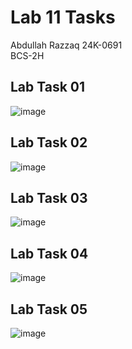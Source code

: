 # Lab 11 Tasks
Abdullah Razzaq 
24K-0691  
BCS-2H  

## Lab Task 01 
![image](https://github.com/user-attachments/assets/d310d142-cc61-42cc-b738-5a98afe942e0)

## Lab Task 02
![image](https://github.com/user-attachments/assets/7170f21b-dbe4-48dc-b082-dfb7566d4f51)

## Lab Task 03
![image](https://github.com/user-attachments/assets/2445a9d5-e743-4ebc-ac0c-21fb5ae742de)

## Lab Task 04
![image](https://github.com/user-attachments/assets/f4dc4eaa-2a61-495d-99ec-3ae48b1d8b7f)

## Lab Task 05
![image](https://github.com/user-attachments/assets/8632d72b-f91f-434b-9038-372a73a394d6)
